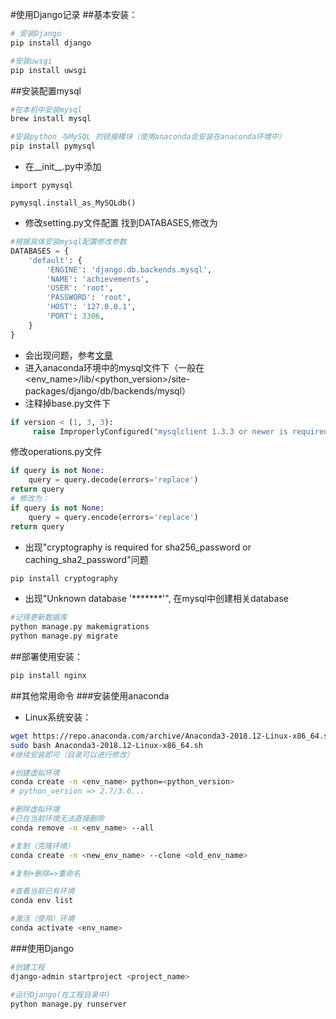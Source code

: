 #使用Django记录
##基本安装：
```sh
# 安装Django
pip install django

#安装uwsgi
pip install uwsgi
```
##安装配置mysql

```sh
#在本机中安装mysql
brew install mysql 

#安装python 与MySQL 的链接模块（使用anaconda会安装在anaconda环境中）
pip install pymysql
```
- 在\_\_init__.py中添加

```
import pymysql

pymysql.install_as_MySQLdb()
```
- 修改setting.py文件配置
找到DATABASES,修改为

```py
#根据具体安装mysql配置修改参数
DATABASES = {
    'default': {
        'ENGINE': 'django.db.backends.mysql',
        'NAME': 'achievements',
        'USER': 'root',
        'PASSWORD': 'root',
        'HOST': '127.0.0.1',
        'PORT': 3306,
    }
}
```

- 会出现问题，参考[文章](https://blog.csdn.net/weixin_33127753/article/details/89100552)
- 进入anaconda环境中的mysql文件下（一般在\<env_name>/lib/\<python_version>/site-packages/django/db/backends/mysql）
- 注释掉base.py文件下

```py
if version < (1, 3, 3):
     raise ImproperlyConfigured("mysqlclient 1.3.3 or newer is required; you have %s" % Database.__version__)
```
修改operations.py文件

```py
if query is not None:
    query = query.decode(errors='replace')
return query
# 修改为：
if query is not None:
    query = query.encode(errors='replace')
return query
```
- 出现"cryptography is required for sha256_password or caching_sha2_password"问题

```sh
pip install cryptography
```
- 出现"Unknown database '*******'", 在mysql中创建相关database

```sh
#记得更新数据库
python manage.py makemigrations 
python manage.py migrate
```
##部署使用安装：
```py
pip install nginx
```

##其他常用命令
###安装使用anaconda
- Linux系统安装：

```sh
wget https://repo.anaconda.com/archive/Anaconda3-2018.12-Linux-x86_64.sh
sudo bash Anaconda3-2018.12-Linux-x86_64.sh
#继续安装即可（目录可以进行修改）
```

```sh
#创建虚拟环境
conda create -n <env_name> python=<python_version>
# python_version => 2.7/3.6...

#删除虚拟环境
#已在当前环境无法直接删除
conda remove -n <env_name> --all

#复制（克隆环境）
conda create -n <new_env_name> --clone <old_env_name>

#复制+删除=>重命名

#查看当前已有环境
conda env list

#激活（使用）环境
conda activate <env_name>
```
###使用Django
```sh
#创建工程
django-admin startproject <project_name>

#运行Django(在工程目录中)
python manage.py runserver
```
